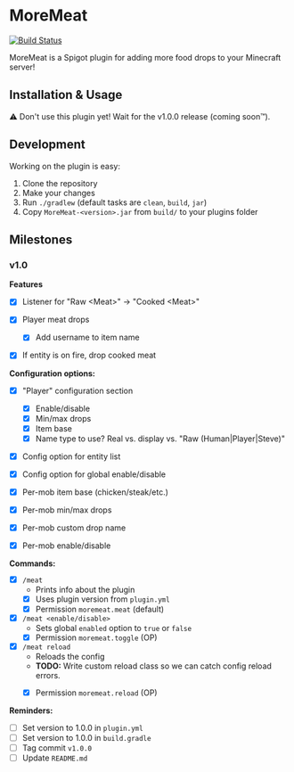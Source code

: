 # MoreMeat

[![Build Status](https://travis-ci.org/RalphORama/MoreMeat.svg?branch=master)](https://travis-ci.org/RalphORama/MoreMeat)

MoreMeat is a Spigot plugin for adding more food drops to your Minecraft server!


## Installation & Usage

:warning: Don't use this plugin yet!  Wait for the v1.0.0 release (coming soon&trade;).


## Development

Working on the plugin is easy:

1. Clone the repository
2. Make your changes
3. Run `./gradlew` (default tasks are `clean`, `build`, `jar`)
4. Copy `MoreMeat-<version>.jar` from `build/` to your plugins folder


## Milestones

### v1.0

**Features**
- [x] Listener for "Raw \<Meat\>" -> "Cooked \<Meat\>"
- [x] Player meat drops
  - [x] Add username to item name
- [x] If entity is on fire, drop cooked meat


**Configuration options:**

- [x] "Player" configuration section
	- [x] Enable/disable
	- [x] Min/max drops
	- [x] Item base
	- [x] Name type to use? Real vs. display vs. "Raw (Human|Player|Steve)"
- [x] Config option for entity list
- [x] Config option for global enable/disable
- [x] Per-mob item base (chicken/steak/etc.)
- [x] Per-mob min/max drops
- [x] Per-mob custom drop name
- [x] Per-mob enable/disable


**Commands:**

- [x] `/meat`
  - Prints info about the plugin
  - [x] Uses plugin version from `plugin.yml`
  - [x] Permission `moremeat.meat` (default)
- [x] `/meat <enable/disable>`
  - Sets global `enabled` option to `true` or `false`
  - [x] Permission `moremeat.toggle` (OP)
- [x] `/meat reload`
  - Reloads the config
  - **TODO:** Write custom reload class so we can catch config reload errors.
  - [x] Permission `moremeat.reload` (OP)


**Reminders:**

- [ ] Set version to 1.0.0 in `plugin.yml`
- [ ] Set version to 1.0.0 in `build.gradle`
- [ ] Tag commit `v1.0.0`
- [ ] Update `README.md`
